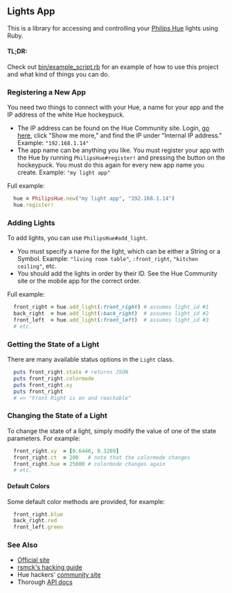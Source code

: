 ## Lights App

This is a library for accessing and controlling your [Philips Hue](http://www.meethue.com/) lights using Ruby.

#### TL;DR:

Check out [bin/example_script.rb](https://github.com/dmerrick/lights_app/blob/master/bin/example_script.rb) for an example of how to use this project and what kind of things you can do.


### Registering a New App

You need two things to connect with your Hue, a name for your app and the IP address of the white Hue hockeypuck.

* The IP address can be found on the Hue Community site. Login, [go here](https://www.meethue.com/en-US/user/preferencessmartbridge), click "Show me more," and find the IP under "Internal IP address." Example: `"192.168.1.14"`
* The app name can be anything you like. You must register your app with the Hue by running `PhilipsHue#register!` and pressing the button on the hockeypuck. You must do this again for every new app name you create. Example: `"my light app"`

Full example:
```ruby
  hue = PhilipsHue.new("my light app", "192.168.1.14")
  hue.register!
```


### Adding Lights

To add lights, you can use `PhilipsHue#add_light`.

* You must specify a name for the light, which can be either a String or a Symbol. Example: `"living room table"`, `:front_right`, `"kitchen ceiling"`, etc.
* You should add the lights in order by their ID. See the Hue Community site or the mobile app for the correct order.
 
Full example:
```ruby
  front_right = hue.add_light(:front_right) # assumes light_id #1
  back_right  = hue.add_light(:back_right)  # assumes light_id #2
  front_left  = hue.add_light(:front_left)  # assumes light_id #3
  # etc.
```

### Getting the State of a Light

There are many available status options in the `Light` class.

```ruby
  puts front_right.state # returns JSON
  puts front_right.colormode
  puts front_right.xy
  puts front_right
  # => "Front Right is on and reachable"
```


### Changing the State of a Light

To change the state of a light, simply modify the value of one of the state parameters. For example:

```ruby
  front_right.xy  = [0.6446, 0.3289]
  front_right.ct  = 200   # note that the colormode changes
  front_right.hue = 25000 # colormode changes again
  # etc.
```

#### Default Colors

Some default color methods are provided, for example:

```ruby
  front_right.blue
  back_right.red
  front_left.green
```


### See Also
* [Official site](https://www.meethue.com/en-US)
* [rsmck's hacking guide](http://rsmck.co.uk/hue)
* Hue hackers' [community site](http://www.everyhue.com/)
* Thorough [API docs](http://blog.ef.net/2012/11/02/philips-hue-api.html)
